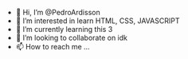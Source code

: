 - 👋 Hi, I’m @PedroArdisson
- 👀 I’m interested in learn HTML, CSS, JAVASCRIPT
- 🌱 I’m currently learning this 3
- 💞️ I’m looking to collaborate on idk
- 📫 How to reach me ...

<!---
PedroArdisson/PedroArdisson is a ✨ special ✨ repository because its `README.md` (this file) appears on your GitHub profile.
You can click the Preview link to take a look at your changes.
--->
